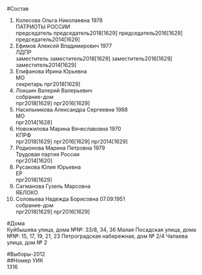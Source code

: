 #Состав  
1. Колесова Ольга Николаевна 1978  
    ПАТРИОТЫ РОССИИ  
    председатель председатель2018[1629] председатель2016[1629] председатель2014[1629]  
2. Ефимов Алексей Владимирович 1977  
    ЛДПР  
    заместитель заместитель2018[1629] заместитель2016[1629] заместитель2014[1629]  
3. Епифанова Ирина Юрьевна  
    МО  
    секретарь прг2018[1629]  
4. Локшин Валерий Валерьевич  
    собрание-дом  
    прг2018[1629] прг2016[1629]  
5. Насильникова Александра Сергеевна 1988  
    МО  
    прг2014[1628]  
6. Новожилова Марина Вячеславовна 1970  
    КПРФ  
    прг2018[1629] прг2016[1629] прг2014[1629]  
7. Родионова Марина Петровна 1979  
    Трудовая партия России  
    прг2014[1620]  
8. Русакова Юлия Юрьевна  
    ЕР  
    прг2018[1629]  
9. Сагманова Гузель Марсовна  
    ЯБЛОКО  
10. Соловьева Надежда Борисовна 07.09.1951  
    собрание-дом  
    прг2018[1629] прг2016[1629]  
  
#Дома  
Куйбышева улица, дома №№: 33/8, 34, 36 Малая Посадская улица, дома №№: 15, 17, 19, 21, 23 Петроградская набережная, дом № 2/4 Чапаева улица, дом № 2  
  
#Выборы-2012  
##Номер УИК  
1316  
